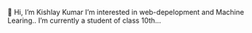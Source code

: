 👋 Hi, I’m Kishlay Kumar
I’m interested in web-depelopment and Machine Learing..
I’m currently a student of class 10th... 


<!---
KISHLAY-AT-CODE/KISHLAY-AT-CODE is a ✨ special ✨ repository because its `README.md` (this file) appears on your GitHub profile.
You can click the Preview link to take a look at your changes.
--->
